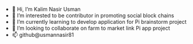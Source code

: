 - 👋 Hi, I’m Kalim Nasir Usman
- 👀 I’m interested to be contributor in promoting social block chains
- 🌱 I’m currently learning to develop application for Pi brainstorm project
- 💞️ I’m looking to collaborate on farm to market link Pi app project
- 📫 github@usmannasir81

<!---
UsmanNasir81/UsmanNasir81 is a ✨ special ✨ repository because its `README.md` (this file) appears on your GitHub profile.
You can click the Preview link to take a look at your changes.
--->
